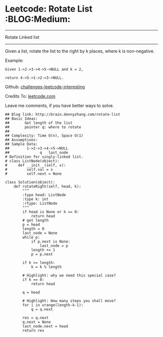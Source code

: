 # Leetcode: Rotate List     :BLOG:Medium:


---

Rotate Linked list  

---

Given a list, rotate the list to the right by k places, where k is non-negative.  

Example:  

    Given 1->2->3->4->5->NULL and k = 2,
    
    return 4->5->1->2->3->NULL.

Github: [challenges-leetcode-interesting](https://github.com/DennyZhang/challenges-leetcode-interesting/tree/master/rotate-list)  

Credits To: [leetcode.com](https://leetcode.com/problems/rotate-list/description/)  

Leave me comments, if you have better ways to solve.  

    ## Blog link: http://brain.dennyzhang.com/rotate-list
    ## Basic Ideas: 
    ##       Get length of the list
    ##       pointer q: where to rotate
    ##
    ## Complexity: Time O(n), Space O(1)
    ## Assumptions:
    ## Sample Data:
    ##        1->2->3->4->5->NULL
    ##              q   last_node
    # Definition for singly-linked list.
    # class ListNode(object):
    #     def __init__(self, x):
    #         self.val = x
    #         self.next = None
    
    class Solution(object):
        def rotateRight(self, head, k):
            """
            :type head: ListNode
            :type k: int
            :rtype: ListNode
            """
            if head is None or k == 0:
                return head
            # get length
            p = head
            length = 0
            last_node = None
            while p:
                if p.next is None:
                    last_node = p
                length += 1
                p = p.next
    
            if k >= length:
                k = k % length
    
            # Highlight: why we need this special case?
            if k == 0:
                return head
    
            q = head
    
            # Highlight: How many steps you shall move?
            for i in xrange(length-k-1):
                q = q.next
    
            res = q.next
            q.next = None
            last_node.next = head
            return res